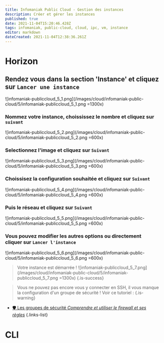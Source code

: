 ```yaml
---
title: Infomaniak Public Cloud - Gestion des instances
description: Créer et gérer les instances
published: true
date: 2021-11-04T15:20:46.428Z
tags: infomaniak, public-cloud, cloud, ipc, vm, instance
editor: markdown
dateCreated: 2021-11-04T12:38:36.261Z
---
```


# Horizon
## Rendez vous dans la section 'Instance' et cliquez sur `Lancer une instance`
![infomaniak-publiccloud_5_1.png](/images/cloud/infomaniak-public-cloud/5/infomaniak-publiccloud_5_1.png =1300x)

### Nommez votre instance, choississez le nombre et cliquez sur `suivant`
![infomaniak-publiccloud_5_2.png](/images/cloud/infomaniak-public-cloud/5/infomaniak-publiccloud_5_2.png =600x)

### Selectionnez l'image et cliquez sur `Suivant`
![infomaniak-publiccloud_5_3.png](/images/cloud/infomaniak-public-cloud/5/infomaniak-publiccloud_5_3.png =600x)

### Choissisez la configuration souhaitée et cliquez sur `Suivant`
![infomaniak-publiccloud_5_4.png](/images/cloud/infomaniak-public-cloud/5/infomaniak-publiccloud_5_4.png =600x)


### Puis le réseau et cliquez sur `Suivant`
![infomaniak-publiccloud_5_5.png](/images/cloud/infomaniak-public-cloud/5/infomaniak-publiccloud_5_5.png =600x)


### Vous pouvez modifier les autres options ou directement cliquer sur `Lancer l'instance`
![infomaniak-publiccloud_5_6.png](/images/cloud/infomaniak-public-cloud/5/infomaniak-publiccloud_5_6.png =600x)


> Votre instance est démarrée !
> ![infomaniak-publiccloud_5_7.png](/images/cloud/infomaniak-public-cloud/5/infomaniak-publiccloud_5_7.png =1300x)
{.is-success}

> Vous ne pouvez pas encore vous y connecter en SSH, il vous manque la configuration d'un groupe de sécurité ! Voir ce tutoriel : 
{.is-warning}
 - [🛡️ Les groupes de sécurité *Comprendre et utiliser le firewall et ses règles*](/Cloud/Cloud/IPC/Security-Groups)
{.links-list}

# CLI



